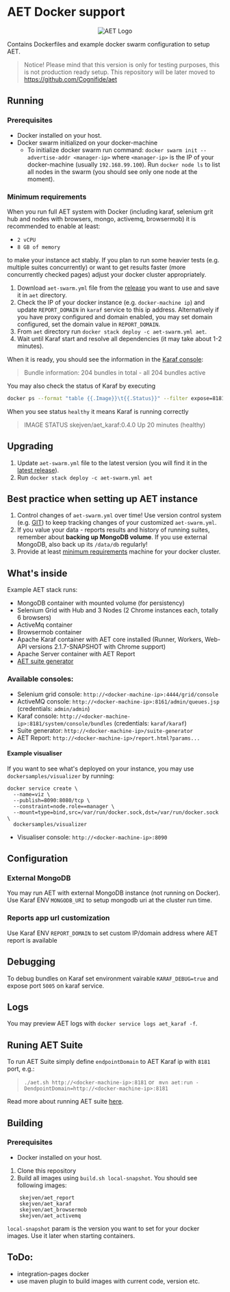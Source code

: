 # AET Docker support
<p align="center">
  <img src="https://raw.githubusercontent.com/Cognifide/aet/master/misc/img/aet-logo-black.png?raw=true" alt="AET Logo"/>
</p>

Contains Dockerfiles and example docker swarm configuration to setup AET.

> Notice!
> Please mind that this version is only for testing purposes, this is not production ready setup.
> This repository will be later moved to https://github.com/Cognifide/aet

## Running
### Prerequisites
- Docker installed on your host.
- Docker swarm initialized on your docker-machine
  - To initialize docker swarm run command:
  `docker swarm init --advertise-addr <manager-ip>`
  where `<manager-ip>` is the IP of your docker-machine (usually `192.168.99.100`).
  Run `docker node ls` to list all nodes in the swarm (you should see only one node at the moment).

### Minimum requirements
When you run full AET system with Docker (including karaf, selenium grit hub and nodes with browsers, mongo, activemq, browsermob) it
is recommended to enable at least:

- `2 vCPU`
- `8 GB of memory`

to make your instance act stably. If you plan to run some heavier tests (e.g. multiple suites concurrently) or want to get results faster (more concurrently checked pages)
adjust your docker cluster appropriately.

1. Download `aet-swarm.yml` file from the [release](https://github.com/Skejven/aet-docker/releases)
 you want to use and save it in `aet` directory.
2. Check the IP of your docker instance (e.g. `docker-machine ip`) and update `REPORT_DOMAIN` in `karaf` service to this ip address.
Alternatively if you have proxy configured and domain enabled, you may set domain configured, set the domain value in `REPORT_DOMAIN`.
3. From `aet` directory run `docker stack deploy -c aet-swarm.yml aet`.
4. Wait until Karaf start and resolve all dependencies (it may take about 1-2 minutes).

When it is ready, you should see the information in the [Karaf console](https://github.com/Skejven/aet-docker#available-consoles):

  > Bundle information: 204 bundles in total - all 204 bundles active

You may also check the status of Karaf by executing

```bash
docker ps --format "table {{.Image}}\t{{.Status}}" --filter expose=8181/tcp
```

When you see status `healthy` it means Karaf is running correctly

> IMAGE                     STATUS
> skejven/aet_karaf:0.4.0   Up 20 minutes (healthy)

## Upgrading
1. Update `aet-swarm.yml` file to the latest version (you will find it in the [latest release](https://github.com/Skejven/aet-docker/releases/latest)).
2. Run `docker stack deploy -c aet-swarm.yml aet`

## Best practice when setting up AET instance
1. Control changes of `aet-swarm.yml` over time! Use version control system (e.g. [GIT](https://git-scm.com/)) to keep tracking changes of your customized `aet-swarm.yml`.
2. If you value your data - reports results and history of running suites, remember about **backing up MongoDB volume**. If you use external MongoDB, also back up its `/data/db` regularly!
3. Provide at least [minimum requirements](https://github.com/Skejven/aet-docker#minimum-requirements) machine for your docker cluster.

## What's inside
Example AET stack runs:
- MongoDB container with mounted volume (for persistency)
- Selenium Grid with Hub and 3 Nodes (2 Chrome instances each, totally 6 browsers)
- ActiveMq container
- Browsermob container
- Apache Karaf container with AET core installed (Runner, Workers, Web-API versions 2.1.7-SNAPSHOT with Chrome support)
- Apache Server container with AET Report
- [AET suite generator](https://github.com/m-suchorski/suite-generator/tree/feature/suite)

### Available consoles:
- Selenium grid console: `http://<docker-machine-ip>:4444/grid/console`
- ActiveMQ console: `http://<docker-machine-ip>:8161/admin/queues.jsp` (credentials: `admin/admin`)
- Karaf console: `http://<docker-machine-ip>:8181/system/console/bundles` (credentials: `karaf/karaf`)
- Suite generator: `http://<docker-machine-ip>/suite-generator`
- AET Report: `http://<docker-machine-ip>/report.html?params...`

#### Example visualiser
If you want to see what's deployed on your instance, you may use `dockersamples/visualizer` by running:

```
docker service create \
  --name=viz \
  --publish=8090:8080/tcp \
  --constraint=node.role==manager \
  --mount=type=bind,src=/var/run/docker.sock,dst=/var/run/docker.sock \
  dockersamples/visualizer
 ```

- Visualiser console: `http://<docker-machine-ip>:8090`

## Configuration
### External MongoDB
You may run AET with external MongoDB instance (not running on Docker). Use Karaf ENV `MONGODB_URI` to setup mongodb uri at the cluster run time.

### Reports app url customization
Use Karaf ENV `REPORT_DOMAIN` to set custom IP/domain address where AET report is available

## Debugging
To debug bundles on Karaf set environment vairable `KARAF_DEBUG=true` and expose port `5005` on karaf service.

## Logs
You may preview AET logs with `docker service logs aet_karaf -f`.

## Runing AET Suite
To run AET Suite simply define `endpointDomain` to AET Karaf ip with `8181` port, e.g.:
> `./aet.sh http://<docker-machine-ip>:8181`
or
> ` mvn aet:run -DendpointDomain=http://<docker-machine-ip>:8181`

Read more about running AET suite [here](https://github.com/Cognifide/aet/wiki/RunningSuite).

## Building
### Prerequisites
- Docker installed on your host.

1. Clone this repository
2. Build all images using `build.sh local-snapshot`.
You should see following images:
```
    skejven/aet_report
    skejven/aet_karaf
    skejven/aet_browsermob
    skejven/aet_activemq
```

`local-snapshot` param is the version you want to set for your docker images.
Use it later when starting containers.

## ToDo:
- integration-pages docker
- use maven plugin to build images with current code, version etc.
